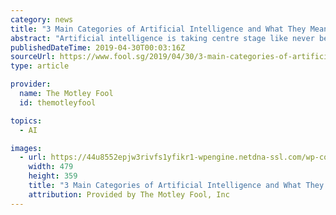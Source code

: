 ```yaml
---
category: news
title: "3 Main Categories of Artificial Intelligence and What They Mean for Us"
abstract: "Artificial intelligence is taking centre stage like never before, and here's what you need to know about different types of AI."
publishedDateTime: 2019-04-30T00:03:16Z
sourceUrl: https://www.fool.sg/2019/04/30/3-main-categories-of-artificial-intelligence-and-what-they-mean-for-us/
type: article

provider:
  name: The Motley Fool
  id: themotleyfool

topics:
  - AI

images:
  - url: https://44u8552epjw3rivfs1yfikr1-wpengine.netdna-ssl.com/wp-content/uploads/2019/04/Artificial-Intelligence-robot-hand.jpg
    width: 479
    height: 359
    title: "3 Main Categories of Artificial Intelligence and What They Mean for Us"
    attribution: Provided by The Motley Fool, Inc
---
```

